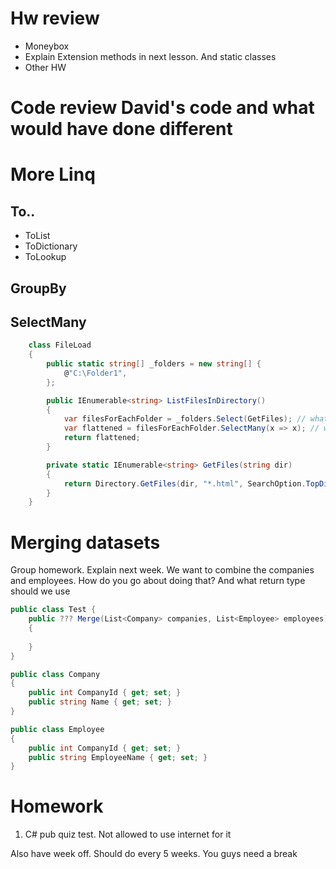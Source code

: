 # Hw review
- Moneybox
- Explain Extension methods in next lesson. And static classes
- Other HW

# Code review David's code and what would have done different


# More Linq
## To..
- ToList
- ToDictionary
- ToLookup

## GroupBy

## SelectMany
```cs
    class FileLoad
    {
        public static string[] _folders = new string[] {
            @"C:\Folder1",
        };

        public IEnumerable<string> ListFilesInDirectory()
        {
            var filesForEachFolder = _folders.Select(GetFiles); // what is the type of this?
            var flattened = filesForEachFolder.SelectMany(x => x); // what is the type of this?
            return flattened;
        }

        private static IEnumerable<string> GetFiles(string dir)
        {
            return Directory.GetFiles(dir, "*.html", SearchOption.TopDirectoryOnly).ToList();
        }
    }
```

# Merging datasets
Group homework. Explain next week.
We want to combine the companies and employees. How do you go about doing that? And what return type should we use
```cs
public class Test {
    public ??? Merge(List<Company> companies, List<Employee> employees)
    {
      
    }
}

public class Company
{
    public int CompanyId { get; set; }
    public string Name { get; set; }
}

public class Employee
{
    public int CompanyId { get; set; }
    public string EmployeeName { get; set; }
}

```

# Homework
1. C# pub quiz test. Not allowed to use internet for it

Also have week off. Should do every 5 weeks. You guys need a break
